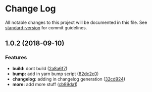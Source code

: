 # Change Log

All notable changes to this project will be documented in this file. See [standard-version](https://github.com/conventional-changelog/standard-version) for commit guidelines.

<a name="1.0.2"></a>
## 1.0.2 (2018-09-10)


### Features

* **build:** dont build ([2a8a6f7](https://github.com/joshuef/node-cli-starter/commit/2a8a6f7))
* **bump:** add in yarn bump script ([82dc2c0](https://github.com/joshuef/node-cli-starter/commit/82dc2c0))
* **changelog:** adding in changelog generation ([32cd924](https://github.com/joshuef/node-cli-starter/commit/32cd924))
* **more:** add more stuff ([cb89da1](https://github.com/joshuef/node-cli-starter/commit/cb89da1))
